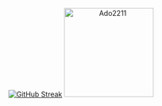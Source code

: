 
   <p align="center" height='170px'> <a href="https://git.io/streak-stats"><img src="https://streak-stats.demolab.com?user=Ado2211&theme=transparent&hide_border=true" alt="GitHub Streak" /></a> 
       <img height='180' src="https://github-readme-stats.vercel.app/api/top-langs/?username=Ado2211&layout=compact&show_icons=true&bg_color=0,ffb400,F6C03D,F4DDA6&theme=graywhite&hide_title=true" alt="Ado2211"/> </p>
